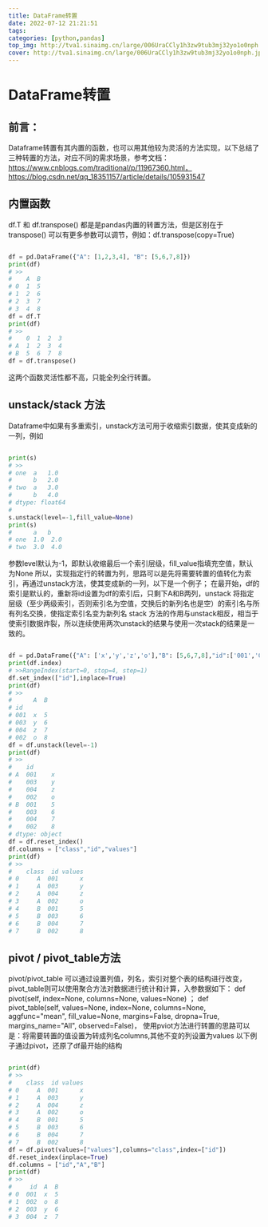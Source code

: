 ```yaml
---
title: DataFrame转置
date: 2022-07-12 21:21:51
tags:
categories: [python,pandas]
top_img: http://tva1.sinaimg.cn/large/006UraCCly1h3zw9tub3mj32yo1o0nph.jpg
cover: http://tva1.sinaimg.cn/large/006UraCCly1h3zw9tub3mj32yo1o0nph.jpg
---
```

# DataFrame转置
## 前言：
Dataframe转置有其内置的函数，也可以用其他较为灵活的方法实现，以下总结了三种转置的方法，对应不同的需求场景，参考文档：https://www.cnblogs.com/traditional/p/11967360.html，https://blog.csdn.net/qq_18351157/article/details/105931547
## 内置函数
df.T 和 df.transpose() 都是是pandas内置的转置方法，但是区别在于transpose() 可以有更多参数可以调节，例如：df.transpose(copy=True)
```python

df = pd.DataFrame({"A": [1,2,3,4], "B": [5,6,7,8]})
print(df)
# >>
#    A  B  
# 0  1  5
# 1  2  6
# 2  3  7
# 3  4  8
df = df.T
print(df)
# >>
#    0  1  2  3
# A  1  2  3  4
# B  5  6  7  8
df = df.transpose()
```
这两个函数灵活性都不高，只能全列全行转置。
## unstack/stack 方法
Dataframe中如果有多重索引，unstack方法可用于收缩索引数据，使其变成新的一列，例如
```python

print(s)
# >>
# one  a   1.0
#      b   2.0
# two  a   3.0
#      b   4.0
# dtype: float64
# 
s.unstack(level=-1,fill_value=None)
print(s)
#      a   b
# one  1.0  2.0
# two  3.0  4.0
```
参数level默认为-1，即默认收缩最后一个索引层级，fill_value指填充空值，默认为None
所以，实现指定行的转置为列，思路可以是先将需要转置的值转化为索引，再通过unstack方法，使其变成新的一列，以下是一个例子；
在最开始，df的索引是默认的，重新将id设置为df的索引后，只剩下A和B两列，unstack 将指定层级（至少两级索引，否则索引名为空值，交换后的新列名也是空）的索引名与所有列名交换，使指定索引名变为新列名
stack 方法的作用与unstack相反，相当于使索引数据炸裂，所以连续使用两次unstack的结果与使用一次stack的结果是一致的。

```python

df = pd.DataFrame({"A": ['x','y','z','o'],"B": [5,6,7,8],"id":['001','003','004','002']})
print(df.index)
# >>RangeIndex(start=0, stop=4, step=1)
df.set_index(["id"],inplace=True)
print(df)
# >>
#      A  B
# id       
# 001  x  5
# 003  y  6
# 004  z  7
# 002  o  8
df = df.unstack(level=-1)
print(df)
# >>
#    id 
# A  001    x
#    003    y
#    004    z
#    002    o
# B  001    5
#    003    6
#    004    7
#    002    8
# dtype: object
df = df.reset_index()
df.columns = ["class","id","values"]
print(df)
# >>
#    class  id values
# 0     A  001      x
# 1     A  003      y
# 2     A  004      z
# 3     A  002      o
# 4     B  001      5
# 5     B  003      6
# 6     B  004      7
# 7     B  002      8
```
## pivot / pivot_table方法
pivot/pivot_table 可以通过设置列值，列名，索引对整个表的结构进行改变，pivot_table则可以使用聚合方法对数据进行统计和计算，入参数据如下：
def pivot(self, index=None, columns=None, values=None) ；
def pivot_table(self, values=None, index=None, columns=None, aggfunc="mean", fill_value=None, margins=False, dropna=True, margins_name="All", observed=False)，
使用pviot方法进行转置的思路可以是：将需要转置的值设置为转成列名columns,其他不变的列设置为values
以下例子通过pivot，还原了df最开始的结构
```python

print(df)
# >>
#    class  id values
# 0     A  001      x
# 1     A  003      y
# 2     A  004      z
# 3     A  002      o
# 4     B  001      5
# 5     B  003      6
# 6     B  004      7
# 7     B  002      8
df = df.pivot(values=["values"],columns="class",index=["id"])
df.reset_index(inplace=True)
df.columns = ["id","A","B"]
print(df)
# >>
#     id  A  B
# 0  001  x  5
# 1  002  o  8
# 2  003  y  6
# 3  004  z  7
```



